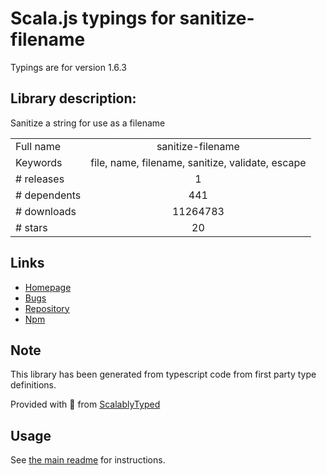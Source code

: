 
# Scala.js typings for sanitize-filename

Typings are for version 1.6.3

## Library description:
Sanitize a string for use as a filename

|                    |                 |
| ------------------ | :-------------: |
| Full name          | sanitize-filename |
| Keywords           | file, name, filename, sanitize, validate, escape |
| # releases         | 1 |
| # dependents       | 441 |
| # downloads        | 11264783 |
| # stars            | 20 |

## Links
- [Homepage](https://github.com/parshap/node-sanitize-filename#readme)
- [Bugs](https://github.com/parshap/node-sanitize-filename/issues)
- [Repository](https://github.com/parshap/node-sanitize-filename)
- [Npm](https://www.npmjs.com/package/sanitize-filename)
    


## Note
This library has been generated from typescript code from first party type definitions.

Provided with :purple_heart: from [ScalablyTyped](https://github.com/oyvindberg/ScalablyTyped)

## Usage
See [the main readme](../../readme.md) for instructions.


